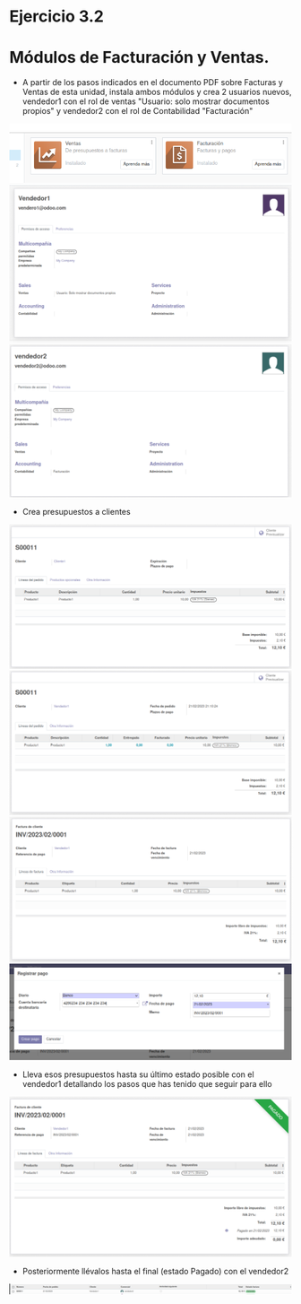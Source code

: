 # Ejercicio 3.2


# Módulos de Facturación y Ventas.


- A partir de los pasos indicados en el documento PDF sobre Facturas y Ventas de esta unidad, instala ambos módulos y crea 2 usuarios nuevos, vendedor1 con el rol de ventas "Usuario: solo mostrar documentos propios" y vendedor2 con el rol de Contabilidad "Facturación"

![1-1](./assets/3-2/0-1.png)
![1-2](./assets/3-2/1-1.png)
![1-3](./assets/3-2/1-2.png)



- Crea presupuestos a clientes 


![2-1](./assets/3-2/2-1.png)
![2-2](./assets/3-2/2-2.png)
![2-3](./assets/3-2/2-3.png)
![2-4](./assets/3-2/2-4.png)


- Lleva esos presupuestos hasta su último estado posible con el vendedor1 detallando los pasos que has tenido que seguir para ello


![3-1](./assets/3-2/2-5.png)

- Posteriormente llévalos hasta el final (estado Pagado) con el vendedor2



![4-1](./assets/3-2/3.png)

